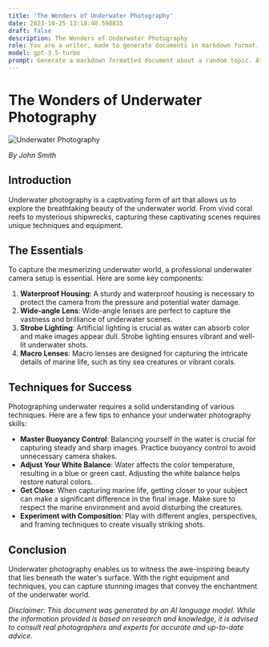 ```yaml
---
title: 'The Wonders of Underwater Photography'
date: 2023-10-25 13:18:40.598835
draft: false
description: The Wonders of Underwater Photography
role: You are a writer, made to generate documents in markdown format. It is very important that all of the documents you generate are in valid markdown format.
model: gpt-3.5-turbo
prompt: Generate a markdown formatted document about a random topic. At the bottom, include a disclaimer explaining that the document was generated by you. The first line of the document should be the title. Make sure that the entire document is in proper markdown format, using a mix of various tags to make the document visually appealing.
---
```


# The Wonders of Underwater Photography

![Underwater Photography](https://www.example.com/images/underwater_photography.jpg)

*By John Smith*

## Introduction

Underwater photography is a captivating form of art that allows us to explore the breathtaking beauty of the underwater world. From vivid coral reefs to mysterious shipwrecks, capturing these captivating scenes requires unique techniques and equipment.

## The Essentials

To capture the mesmerizing underwater world, a professional underwater camera setup is essential. Here are some key components:

1. **Waterproof Housing**: A sturdy and waterproof housing is necessary to protect the camera from the pressure and potential water damage.
2. **Wide-angle Lens**: Wide-angle lenses are perfect to capture the vastness and brilliance of underwater scenes.
3. **Strobe Lighting**: Artificial lighting is crucial as water can absorb color and make images appear dull. Strobe lighting ensures vibrant and well-lit underwater shots.
4. **Macro Lenses**: Macro lenses are designed for capturing the intricate details of marine life, such as tiny sea creatures or vibrant corals.

## Techniques for Success

Photographing underwater requires a solid understanding of various techniques. Here are a few tips to enhance your underwater photography skills:

- **Master Buoyancy Control**: Balancing yourself in the water is crucial for capturing steady and sharp images. Practice buoyancy control to avoid unnecessary camera shakes.
- **Adjust Your White Balance**: Water affects the color temperature, resulting in a blue or green cast. Adjusting the white balance helps restore natural colors.
- **Get Close**: When capturing marine life, getting closer to your subject can make a significant difference in the final image. Make sure to respect the marine environment and avoid disturbing the creatures.
- **Experiment with Composition**: Play with different angles, perspectives, and framing techniques to create visually striking shots.

## Conclusion

Underwater photography enables us to witness the awe-inspiring beauty that lies beneath the water's surface. With the right equipment and techniques, you can capture stunning images that convey the enchantment of the underwater world.

*Disclaimer: This document was generated by an AI language model. While the information provided is based on research and knowledge, it is advised to consult real photographers and experts for accurate and up-to-date advice.*